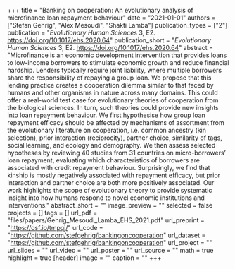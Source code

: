 +++
title = "Banking on cooperation: An evolutionary analysis of microfinance loan repayment behaviour"
date = "2021-01-01"
authors = ["Stefan Gehrig", "Alex Mesoudi", "Shakti Lamba"]
publication_types = ["2"]
publication = "_Evolutionary Human Sciences_ 3, E2. https://doi.org/10.1017/ehs.2020.64"
publication_short = "_Evolutionary Human Sciences_ 3, E2. https://doi.org/10.1017/ehs.2020.64"
abstract = "Microfinance is an economic development intervention that provides loans to low-income borrowers to stimulate economic growth and reduce financial hardship. Lenders typically require joint liability, where multiple borrowers share the responsibility of repaying a group loan. We propose that this lending practice creates a cooperation dilemma similar to that faced by humans and other organisms in nature across many domains. This could offer a real-world test case for evolutionary theories of cooperation from the biological sciences. In turn, such theories could provide new insights into loan repayment behaviour. We first hypothesise how group loan repayment efficacy should be affected by mechanisms of assortment from the evolutionary literature on cooperation, i.e. common ancestry (kin selection), prior interaction (reciprocity), partner choice, similarity of tags, social learning, and ecology and demography. We then assess selected hypotheses by reviewing 40 studies from 31 countries on micro-borrowers’ loan repayment, evaluating which characteristics of borrowers are associated with credit repayment behaviour. Surprisingly, we find that kinship is mostly negatively associated with repayment efficacy, but prior interaction and partner choice are both more positively associated. Our work highlights the scope of evolutionary theory to provide systematic insight into how humans respond to novel economic institutions and interventions."
abstract_short = ""
image_preview = ""
selected = false
projects = []
tags = []
url_pdf = "files/papers/Gehrig_Mesoudi_Lamba_EHS_2021.pdf"
url_preprint = "https://osf.io/tmpqj/"
url_code = "https://github.com/stefgehrig/bankingoncooperation"
url_dataset = "https://github.com/stefgehrig/bankingoncooperation"
url_project = ""
url_slides = ""
url_video = ""
url_poster = ""
url_source = ""
math = true
highlight = true
[header]
image = ""
caption = ""
+++
